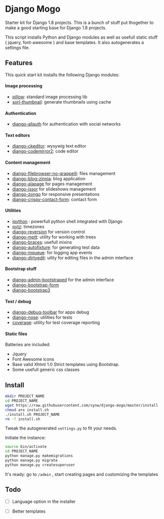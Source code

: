 # Django Mogo

Starter kit for Django 1.8 projects. This is a bunch of stuff put thogether to make a good starting base for Django 1.8 projects.

This script installs Python and Django modules as well as usefull static stuff ( jquery, font-awesome ) and base templates. It also autogenerates a settings file.

## Features

This quick start kit installs the following Django modules:

#### Image processing

- [pillow](https://github.com/python-pillow/Pillow): standard image processing lib
- [sorl-thumbnail](https://github.com/mariocesar/sorl-thumbnail): generate thumbnails using cache

#### Authentication

- [django-allauth](https://github.com/pennersr/django-allauth) for authentication with social networks

#### Text editors

- [django-ckeditor](https://github.com/django-ckeditor/django-ckeditor): wysywig text editor
- [django-codemirror2](https://github.com/sk1p/django-codemirror2): code editor

#### Content management

- [django-filebrowser-no-grappelli](https://github.com/smacker/django-filebrowser-no-grappelli): files management
- [django-blog-zinnia](https://github.com/Fantomas42/django-blog-zinnia): blog application
- [django-alapage](https://github.com/synw/django-alapage) for pages management
- [django-jssor](https://github.com/synw/django-jssor) for slideshows management
- [django-zongo](https://github.com/synw/django-zongo) for responsive presentations
- [django-crispy-contact-form](https://github.com/dlancer/django-crispy-contact-form): contact form

#### Utilities

- [ipython](http://ipython.org/) : powerfull python shell integrated with Django
- [pytz](http://pytz.sourceforge.net/): timezones
- [django-reversion](https://github.com/etianen/django-reversion) for version control
- [django-mptt](https://github.com/django-mptt/django-mptt): utility for working with trees
- [django-braces](https://github.com/brack3t/django-braces): usefull mixins
- [django-autofixture](https://github.com/gregmuellegger/django-autofixture): for generating test data
- [django-mqueue](https://github.com/synw/django-mqueue): for logging app events 
- [django-dirtyedit](https://github.com/synw/django-dirtyedit): uility for editing files in the admin interface

#### Bootstrap stuff

- [django-admin-bootstraped](https://github.com/django-admin-bootstrapped/django-admin-bootstrapped) for the admin interface
- [django-bootstrap-form](https://github.com/tzangms/django-bootstrap-form)
- [django-bootstrap3](https://github.com/dyve/django-bootstrap3)

#### Test / debug

- [django-debug-toolbar](https://github.com/django-debug-toolbar/django-debug-toolbar) for apps debug
- [django-nose](https://github.com/django-nose/django-nose): utilities for tests
- [coverage](https://bitbucket.org/ned/coveragepy): utility for test coverage reporting

#### Static files

Batteries are included:

- Jquery
- Font Awesome icons
- Base valid Xhtml 1.0 Strict templates using Bootstrap.
- Some usefull generic css classes

## Install

  ```bash
mkdir PROJECT_NAME
cd PROJECT_NAME
wget https://raw.githubusercontent.com/synw/django-mogo/master/install.sh
chmod a+x install.sh
./install.sh PROJECT_NAME
rm -f install.sh
  ```

Tweak the autogenerated `settings.py` to fit your needs.

Initiate the instance:

  ```bash
source bin/activate
cd PROJECT_NAME
python manage.py makemigrations
python manage.py migrate
python manage.py createsuperuser
  ```

It's ready: go to `/admin` , start creating pages and customizing the templates

## Todo

- [ ] Language option in the installer
- [ ] Better templates





